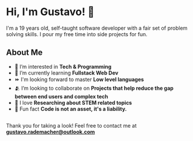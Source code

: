 # Hi, I'm Gustavo! 👋
I'm a 19 years old, self-taught software developer with a fair set of problem solving skills. I pour my free time into side projects for fun.

## About Me
- 👀 I’m interested in **Tech & Programming**
- 📖 I’m currently learning **Fullstack Web Dev**
- ⏩ I'm looking forward to master **Low level languages**
- 🫂 I’m looking to collaborate on **Projects that help reduce the gap between end users and complex tech**
- 💞️ I love **Researching about STEM related topics**
- 📃 Fun fact **Code is not an asset, it's a liability.**

## 
Thank you for taking a look! Feel free to contact me at **gustavo.rademacher@outlook.com**
